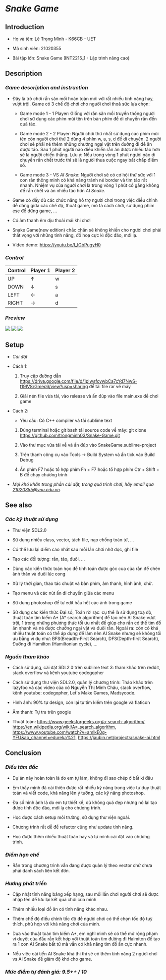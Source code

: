 # ***Snake Game*** 

## **Introduction** 

+ Họ và tên: Lê Trọng Minh - K66CB - UET

+ Mã sinh viên: 21020355 

+ Bài tập lớn: Snake Game (INT2215_1 - Lập trình nâng cao) 

## **Description** 

### *Game description and instruction* 
- Đây là trò chơi rắn săn mồi hoàn toàn mới với rất nhiều tính năng hay, vượt trội. Game có 3 chế độ chơi cho người chơi thoả sức lựa chọn: 

    + Game mode 1 - 1 Player: Giống với rắn săn mồi truyền thống người chơi sử dụng các phím mũi tên trên bàn phím để di chuyển rắn đến quả táo. 

    + Game mode 2 - 2 Player: Người chơi thứ nhất sử dụng các phím mũi tên còn người chơi thứ 2 dùng 4 phím w, a, s, d để di chuyển. 2 người chơi 
    sẽ phải né thêm những chướng ngại vật trên đường đi để ăn được táo. Sau 1 phút người nào điều khiển rắn ăn được nhiều táo hơn sẽ là người chiến thắng. Lưu ý: Nếu trong vòng 1 phút người nào di chuyển rắn chết trước thì sẽ là người thua cuộc ngay bất chấp điểm số. 

    + Game mode 3 - VS *AI Snake*: Người chơi sẽ có cơ hội thử sức với 1 con rắn thông minh có khả năng tránh né border và tìm táo rất nhanh. Nhiệm vụ của người chơi là trong vòng 1 phút cố gắng không để rắn chết và ăn nhiều táo hơn *AI Snake*. 

- Game có đầy đủ các chức năng hỗ trợ người chơi trong việc điều chỉnh dễ dàng giữa các chế độ, thoát game, mô tả cách chơi, sử dụng phím esc để dừng game, ... 

- Có âm thanh êm dịu thoải mái khi chơi

- Snake Game(new edition) chắc chắn sẽ không khiến cho người chơi phải thất vọng với những tính năng, đồ hoạ cực kì độc đáo, mới lạ. 

- Video demo: https://youtu.be/I_IGbPugyH0

### *Control* 

| Control | Player 1 | Player 2 | 
|---------|----------|----------|
| UP      |     ↑    |     w    |
| DOWN    |     ↓    |     s    |
| LEFT    |     ←    |     a    |
| RIGHT   |     →    |     d    | 

### *Preview* 

![](res/demo%20image/gamemode_demo.png)
![](res/demo%20image/gameplay_demo.png) 
![](res/demo%20image/end_demo.png)
## **Setup** 

- *Cài đặt* 
+ Cách 1: 
    1. Truy cập đường dẫn https://drive.google.com/file/d/1pIwsfcvwbCa7cYd7NwS-t19IV8rGmec6/view?usp=sharing để tải file rar về máy

    2. Giải nén file vừa tải, vào release và ấn đúp vào file main.exe để chơi game

+ Cách 2: 
    + Yêu cầu: Có C++ compiler và tải sublime text 

    1. Dùng terminal hoặc git bash tải source code về máy: git clone https://github.com/trongminh03/Snake-Game.git 

    2. Vào thư mục vừa tải về và ấn đúp vào SnakeGame.sublime-project

    3. Trên thanh công cụ vào Tools → Build System và ấn tick vào Build Debug

    4. Ấn phím F7 hoặc tổ hợp phím Fn + F7 hoặc tổ hợp phím Ctr + Shift + B để chạy chương trình 

- *Mọi khó khăn trong phần cài đặt, trong quá trình chơi, hãy email qua 21020355@vnu.edu.vn.*

## **See also**  

### *Các kỹ thuật sử dụng*  
- Thư viện SDL2.0

- Sử dụng nhiều class, vector, tách file, nạp chồng toán tử, ...

- Có thể lưu lại điểm cao nhất sau mỗi lần chơi nhờ đọc, ghi file

- Tạo các đối tượng: rắn, táo, đuôi, ... 

- Dùng các kiến thức toán học để tính toán được góc cua của rắn để chèn ảnh thân và đuôi lúc cong 

- Xử lý thời gian, thao tác chuột và bàn phím, âm thanh, hình ảnh, chữ. 

- Tạo menu và các nút ấn di chuyển giữa các menu 

- Sử dụng photoshop để tự edit hầu hết các ảnh trong game

- Sử dụng các kiến thức Đại số, Toán rời rạc: cụ thể là sử dụng toạ độ, thuật toán tìm kiếm A* (A* search algorithm) để tạo nên AI Snake vượt trội, 1 trong những phương thức tối ưu nhất để giúp cho rắn có thể tìm đồ ăn nhanh và né được chướng ngại vật và đuôi rắn. Ngoài ra: còn có khá nhiều thuật toán có thể áp dụng để làm nên AI Snake nhưng sẽ không tối ưu bằng ví dụ như: BFS(Breadth-First Search), DFS(Depth-first Search), Đường đi Hamilton (Hamiltonian cycle), ... 

### *Nguồn tham khảo* 
- Cách sử dụng, cài đặt SDL2.0 trên sublime text 3: tham khảo trên reddit, stack overflow và kênh youtube codegopher 

- Cách sử dụng thư viện SDL2.0, quản lý chương trình: Thảo khảo trên lazyfoo và các video của cô Nguyễn Thị Minh Châu, stack overflow, kênh youtube: codegopher, Let's Make Games, Madsycode. 

- Hình ảnh: 90% tự design, còn lại tự tìm kiếm trên google và flaticon 

- Âm thanh: Tự tra trên google 

- Thuật toán: https://www.geeksforgeeks.org/a-search-algorithm/, https://en.wikipedia.org/wiki/A*_search_algorithm, https://www.youtube.com/watch?v=amlkE0g-YFU&ab_channel=edureka%21, https://jaubin.net/projects/snake-ai.html

## **Conclusion** 

### ***Điều tâm đắc***
- Dự án này hoàn toàn là do em tự làm, không đi sao chép ở bất kì đâu 

- Em thấy mình đã cải thiện được rất nhiều kỹ năng trong việc tư duy thuật toán và viết code, khả năng lên ý tưởng, các kỹ năng photoshop.

- Đa số hình ảnh là do em tự thiết kế, dù không quá đẹp nhưng nó lại tạo được tính độc đáo, mới lạ cho chương trình.

- Học được cách setup môi trường, sử dụng thư viện ngoài. 

- Chương trình rất dễ để refactor cũng như update tính năng. 

- Học được thêm nhiều thuật toán hay và tự mình cài đặt vào chương trình. 

### ***Điểm hạn chế*** 
- Rắn trong chương trình vẫn đang được quản lý theo vector chứ chưa phải danh sách liên kết đơn.

### ***Hướng phát triển*** 
- Cập nhật tính năng bảng xếp hạng, sau mỗi lần chơi người chơi sẽ được nhập tên để lưu lại kết quả chơi của mình.

- Thêm nhiều loại đồ ăn có tính năng khác nhau. 

- Thêm chế độ điều chỉnh tốc độ để người chơi có thể chọn tốc độ tuỳ thích, phù hợp với khả năng chơi của mình.

- Dựa vào thuật toán tìm kiếm A*, em nghĩ mình sẽ có thể mở rộng phạm vi duyệt của đầu rắn kết hợp với thuật toán tìm đường đi Halmiton để tạo ra 1 con AI Snake bất tử mà vẫn có khả năng tìm đồ ăn cực nhanh. 

- Nếu việc cải tiến AI Snake khả thi thì sẽ có thêm tính năng 2 người chơi vs AI Snake để giảm độ khó cho game. 

### *Mức điểm tự đánh giá: 9.5++ / 10* 





